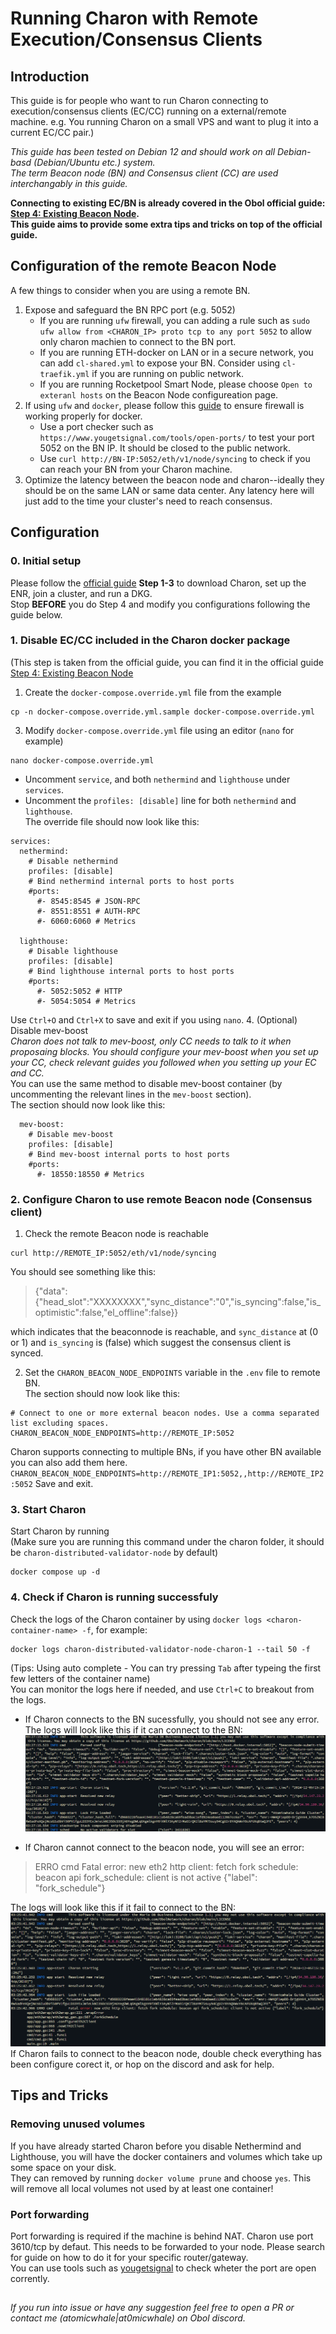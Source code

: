 # Running Charon with Remote Execution/Consensus Clients

## Introduction

This guide is for people who want to run Charon connecting to execution/consensus clients (EC/CC) running on a external/remote machine. e.g. You running Charon on a small VPS and want to plug it into a current EC/CC pair.)  

*This guide has been tested on Debian 12 and should work on all Debian-basd (Debian/Ubuntu etc.) system.*  
*The term Beacon node (BN) and Consensus client (CC) are used interchangably in this guide.*
  
**Connecting to existing EC/BN is already covered in the Obol official guide: [Step 4: Existing Beacon Node](https://docs.obol.org/start/quickstart_group#step-4-start-your-distributed-validator-node).  
This guide aims to provide some extra tips and tricks on top of the official guide.**

## Configuration of the remote Beacon Node

A few things to consider when you are using a remote BN.
1. Expose and safeguard the BN RPC port (e.g. 5052)
   - If you are running `ufw` firewall, you can adding a rule such as `sudo ufw allow from <CHARON_IP> proto tcp to any port 5052` to allow only charon machien to connect to the BN port.  
   - If you are running ETH-docker on LAN or in a secure network, you can add `cl-shared.yml` to expose your BN. Consider using `cl-traefik.yml` if you are running on public network.  
   - If you are running Rocketpool Smart Node, please choose `Open to exteranl hosts` on the Beacon Node configureation page.  
2. If using `ufw` and `docker`, please follow this [guide](https://ethdocker.com/Support/Cloud) to ensure firewall is working properly for docker.  
   - Use a port checker such as `https://www.yougetsignal.com/tools/open-ports/` to test your port 5052 on the BN IP. It should be closed to the public network.  
   - Use `curl http://BN-IP:5052/eth/v1/node/syncing` to check if you can reach your BN from your Charon machine.  
3. Optimize the latency between the beacon node and charon--ideally they should be on the same LAN or same data center. Any latency here will just add to the time your cluster's need to reach consensus.  

## Configuration
### 0. Initial setup  
Please follow the [official guide](https://docs.obol.org/start/quickstart_group) **Step 1-3** to download Charon, set up the ENR, join a cluster, and run a DKG.  
Stop **BEFORE** you do Step 4 and modify you configurations following the guide below.  

### 1. Disable EC/CC included in the Charon docker package
(This step is taken from the official guide, you can find it in the official guide [Step 4: Existing Beacon Node](https://docs.obol.org/run/start/quickstart_group#step-4-start-your-distributed-validator-node)  
1. Create the `docker-compose.override.yml` file from the example  
```
cp -n docker-compose.override.yml.sample docker-compose.override.yml
```

3. Modify `docker-compose.override.yml` file using an editor (`nano` for example)  
```
nano docker-compose.override.yml
```
   * Uncomment `service`, and both `nethermind` and `lighthouse` under `services`.  
   * Uncomment the `profiles: [disable]` line for both `nethermind` and `lighthouse`.  
The override file should now look like this:  
```
services:
  nethermind:
    # Disable nethermind
    profiles: [disable]
    # Bind nethermind internal ports to host ports
    #ports:
      #- 8545:8545 # JSON-RPC
      #- 8551:8551 # AUTH-RPC
      #- 6060:6060 # Metrics

  lighthouse:
    # Disable lighthouse
    profiles: [disable]
    # Bind lighthouse internal ports to host ports
    #ports:
      #- 5052:5052 # HTTP
      #- 5054:5054 # Metrics
```
Use `Ctrl+O` and `Ctrl+X` to save and exit if you using `nano`.
4. (Optional) Disable mev-boost  
*Charon does not talk to mev-boost, only CC needs to talk to it when proposaing blocks. You should configure your mev-boost when you set up your CC, check relevant guides you followed when you setting up your EC and CC.*  
You can use the same method to disable mev-boost container (by uncommenting the relevant lines in the `mev-boost` section).  
The section should now look like this:  
```
  mev-boost:
    # Disable mev-boost
    profiles: [disable]
    # Bind mev-boost internal ports to host ports
    #ports:
      #- 18550:18550 # Metrics
```

### 2. Configure Charon to use remote Beacon node (Consensus client)  
1. Check the remote Beacon node is reachable  
```
curl http://REMOTE_IP:5052/eth/v1/node/syncing
```  
You should see something like this:  
> {"data":{"head_slot":"XXXXXXXX","sync_distance":"0","is_syncing":false,"is_optimistic":false,"el_offline":false}}

which indicates that the beaconnode is reachable, and `sync_distance` at (0 or 1) and `is_syncing` is (false) which suggest the consensus client is synced.  

2. Set the `CHARON_BEACON_NODE_ENDPOINTS` variable in the `.env` file to remote BN.  
The section should now look like this:  
```
# Connect to one or more external beacon nodes. Use a comma separated list excluding spaces.
CHARON_BEACON_NODE_ENDPOINTS=http://REMOTE_IP:5052
```
Charon supports connecting to multiple BNs, if you have other BN available you can also add them here.
`CHARON_BEACON_NODE_ENDPOINTS=http://REMOTE_IP1:5052,,http://REMOTE_IP2:5052`
Save and exit.  

### 3. Start Charon  
Start Charon by running  
(Make sure you are running this command under the charon folder, it should be `charon-distributed-validator-node` by default)
```
docker compose up -d
```

### 4. Check if Charon is running successfuly  
Check the logs of the Charon container by using `docker logs <charon-container-name> -f`, for example:  
```
docker logs charon-distributed-validator-node-charon-1 --tail 50 -f
```
(Tips: Using auto complete - You can try pressing `Tab` after typeing the first few letters of the container name)  
You can monitor the logs here if needed, and use `Ctrl+C` to breakout from the logs.  
- If Charon connects to the BN sucessfully, you should not see any error.  
The logs will look like this if it can connect to the BN:  
![Alt text](static/img/charon-connection-success.png?raw=true)
  
- If Charon cannot connect to the beacon node, you will see an error:  
>ERRO cmd        Fatal error: new eth2 http client: fetch fork schedule: beacon api fork_schedule: client is not active {"label": "fork_schedule"}

The logs will look like this if it fail to connect to the BN:  
![Alt text](static/img/charon-connection-fail.png?raw=true)
If Charon fails to connect to the beacon node, double check everything has been configure corect it, or hop on the discord and ask for help.  

## Tips and Tricks
### Removing unused volumes  
If you have already started Charon before you disable Nethermind and Lighthouse, you will have the docker containers and volumes which take up some space on your disk.  
They can removed by running `docker volume prune` and choose `yes`. This will remove all local volumes not used by at least one container!  

### Port forwarding
Port forwarding is required if the machine is behind NAT. Charon use port 3610/tcp by defaut. This needs to be forwarded to your node. Please search for guide on how to do it for your specific router/gateway.  
You can use tools such as [yougetsignal](https://www.yougetsignal.com/tools/open-ports/) to check wheter the port are open corrently.  
  
##   
*If you run into issue or have any suggestion feel free to open a PR or contact me (atomicwhale|at0micwhale) on Obol discord.*
